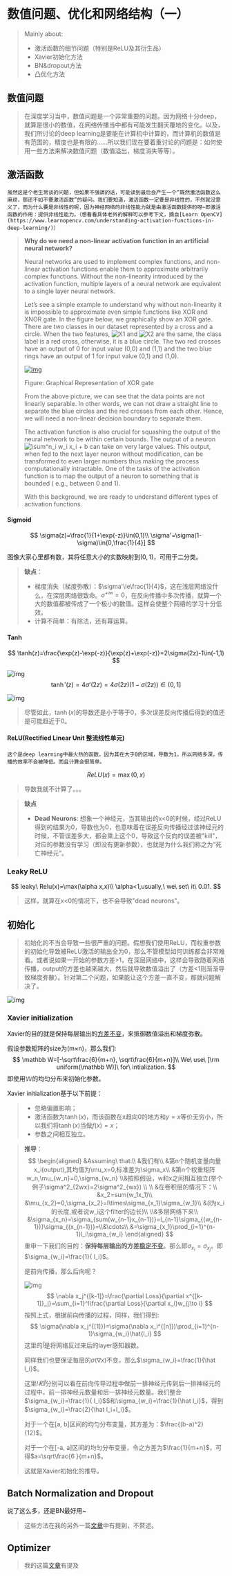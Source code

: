 # 数值问题、优化和网络结构（一）

> Mainly about:
>
> - 激活函数的细节问题（特别是ReLU及其衍生品）
> - Xavier初始化方法
> - BN&dropout方法
> - 凸优化方法

## 数值问题

> 	在深度学习当中，数值问题是一个非常重要的问题。因为网络十分deep，就算是很小的数值，在网络传播当中都有可能发生翻天覆地的变化。以及，我们所讨论的deep learning是要能在计算机中计算的，而计算机的数值是有范围的，精度也是有限的......所以我们现在要着重讨论的问题是：如何使用一些方法来解决数值问题（数值溢出，梯度消失等等）。



## 激活函数

	虽然这是个老生常谈的问题，但如果不强调的话，可能读到最后会产生一个“既然激活函数这么麻烦，那还不如不要激活函数”的疑问。我们要知道，激活函数一定要是非线性的，不然就没意义了，而为什么要是非线性的呢，因为神经网络的非线性能力就是由激活函数提供的呀~即激活函数的作用：提供非线性能力。（想看看具体老外的解释可以参考下文，摘自[Learn OpenCV](https://www.learnopencv.com/understanding-activation-functions-in-deep-learning/)）

> **Why do we need a non-linear activation function in an artificial neural network?**
>
> Neural networks are used to implement complex functions, and non-linear activation functions enable them to approximate arbitrarily complex functions. Without the non-linearity introduced by the activation function, multiple layers of a neural network are equivalent to a single layer neural network.
>
> Let’s see a simple example to understand why without non-linearity it is impossible to approximate even simple functions like XOR and XNOR gate. In the figure below, we graphically show an XOR gate. There are two classes in our dataset represented by a cross and a circle. When the two features, ![X1](https://www.learnopencv.com/wp-content/ql-cache/quicklatex.com-95a6237cd078bb2c77dfc30c0ec674e9_l3.png) and ![X2](https://www.learnopencv.com/wp-content/ql-cache/quicklatex.com-71a291e804fecf93499e1ad302abc279_l3.png) are the same, the class label is a red cross, otherwise, it is a blue circle. The two red crosses have an output of 0 for input value (0,0) and (1,1) and the two blue rings have an output of 1 for input value (0,1) and (1,0).
>
> [![img](https://www.learnopencv.com/wp-content/uploads/2017/10/xor.png)](https://www.learnopencv.com/wp-content/uploads/2017/10/xor.png)
>
> Figure: Graphical Representation of XOR gate
>
> From the above picture, we can see that the data points are not linearly separable. In other words, we can not draw a straight line to separate the blue circles and the red crosses from each other. Hence, we will need a non-linear decision boundary to separate them.
>
> The activation function is also crucial for squashing the output of the neural network to be within certain bounds. The output of a neuron ![\sum^n_i w_i x_i + b](https://www.learnopencv.com/wp-content/ql-cache/quicklatex.com-206fd95e028a0979d718a50209c266d0_l3.png) can take on very large values. This output, when fed to the next layer neuron without modification, can be transformed to even larger numbers thus making the process computationally intractable. One of the tasks of the activation function is to map the output of a neuron to something that is bounded ( e.g., between 0 and 1).
>
> With this background, we are ready to understand different types of activation functions.

#### Sigmoid

$$
\sigma(z)=\frac{1}{1+\exp(-z)}\in(0,1)\\
\sigma'=\sigma(1-\sigma)\in(0,\frac{1}{4}]
$$

图像大家心里都有数，其将任意大小的实数映射到$(0,1)$，可用于二分类。

> **缺点**：
>
> - 梯度消失（梯度弥散）：$\sigma'\le\frac{1}{4}$，这在浅层网络没什么，在深层网络很致命。$\sigma^{+∞}=0$，在反向传播中多次传播，就算一个大的数值都被传成了一个极小的数值。这样会使整个网络的学习十分低效。
> - 计算不简单：有除法，还有幂运算。

#### Tanh

$$
\tanh(z)=\frac{\exp(z)-\exp(-z)}{\exp(z)+\exp(-z)}=2\sigma(2z)-1\in(-1,1)
$$

![img](https://s1.ax1x.com/2018/08/23/P7wWBd.png)
$$
\tanh'(z)=4\sigma'(2z)=4\sigma(2z)(1-\sigma(2z))\in(0,1]
$$


![img](https://s1.ax1x.com/2018/08/23/P7wbjg.png)

> 	尽管如此，$\tanh(x)$的导数还是小于等于0，多次误差反向传播后得到的值还是可能趋近于0。

#### ReLU(Rectified Linear Unit 整流线性单元)

	这个是deep learning中最火热的函数，因为其在大于0的区域，导数为1，所以网络多深，传播的效率不会被降低。而且计算会很简单。
$$
ReLU(x)=\max(0,x)
$$

> 导数我就不计算了。。。

> **缺点**
>
> - **Dead Neurons**: 想象一个神经元，当其输出的x<0的时候，经过ReLU得到的结果为0，导数也为0，也意味着在误差反向传播经过该神经元的时候，不管误差多大，都会乘上这个0，导致这个反向的误差被"kill"，对应的参数没有学习（即没有更新参数），也就是为什么我们称之为“死亡神经元”。

### Leaky ReLU

$$
leaky\ Relu(x)=\max(\alpha x,x)\\
\alpha<1,usually,\ we\ set\ it\ 0.01.
$$

> 这样，就算在x<0的情况下，也不会导致"dead neurons"。



## 初始化

> 初始化的不当会导致一些很严重的问题。假想我们使用ReLU，而权重参数的初始化导致被ReLU激活的输出全为0，那么不管模型如何训练都会非常难看。或者说如果一开始的参数方差>1，在深层网络中，这样会导致随着网络传播，output的方差也越来越大，然后就导致数值溢出了（方差<1则渐渐导致梯度弥散）。针对第二个问题，如果能让这个方差一直不变，那就问题解决了。

![img](https://s1.ax1x.com/2018/08/23/P76pCR.png)

### Xavier initialization

Xavier的目的就是保持每层输出的<u>方差不变</u>，来抵御数值溢出和梯度弥散。

假设参数矩阵的size为(m×n)，那么我们:
$$
\mathbb W=[-\sqrt\frac{6}{m+n}, \sqrt\frac{6}{m+n}]\\
We\ use\ [\rm uniform(\mathbb W)]\ for\ intialization.
$$
即使用$\mathbb W$的均匀分布来初始化参数。

Xavier initialization基于以下前提：

> - 忽略偏置影响；
> - 激活函数为$\tanh (x)$，而该函数在x趋向0的地方和$y=x$等价无穷小，所以我们将$\tanh(x)$当做$f(x)=x$；
> - 参数之间相互独立。

> **推导**：
> $$
> \begin{aligned}
> &Assuming\ that:\\
> &我们有\\
> &第n个随机变量向量x_i(output),其均值为\mu_x=0,标准差为\sigma_x\\
> &第n个权重矩阵w_n,\mu_{w_n}=0,\sigma_{w_n}
> \\&按照假设，w和x之间相互独立(举个例子\sigma^2_{2wx}=2\sigma^2_{wx}) \\ \\
> &在卷积层的情况下：\\
> &x_2=sum(w_1x_1)\\
> &\mu_{x_2}=0,\sigma_{x_2}=l\times\sigma_{x_1}\sigma_{w_1}\\
> &(l为x_i的长度,或者说w_i这个filter的边长)\\
> \\&多层网络下来\\
> &\sigma_{x_n}=\sigma_{sum(w_{n-1}x_{n-1})}=l_{n-1}\sigma_{(w_{n-1})}\sigma_{(x_{n-1})}=\\&\cdots\\
> &=\sigma_{x_1}\prod_{i=1}^{n-1}l_i\sigma_{w_i}
> \end{aligned}
> $$
> 重申一下我们的目的：**保持每层输出的方差<u>稳定不变</u>**。那么即$\sigma_{x_i}=\sigma_{x_j}$。即$\sigma_{w_i}=\frac{1}{ l_i}$。
>
> 是前向传播，那么后向呢？
>
> ![img](https://s1.ax1x.com/2018/08/23/P76oZD.png)
> $$
> \nabla x_j^{[k-1]}=\frac{\partial Loss}{\partial x^{[k-1]}_j}=\sum_{i=1}^l\frac{\partial Loss}{\partial x_i}w_{j\to i}
> $$
> 按照上式，根据前向传播的过程，同样，我们得到:
> $$
> \sigma(\nabla x_j^{[1]})=\sigma(\nabla x_i^{[n]})\prod_{i=1}^{n-1}\sigma_{w_i}\hat{l_i}
> $$
> 这里的$\hat{l}$是将网络反过来后的layer感知器数。
>
> 同样我们也要保证每层的$\sigma(\nabla x)$不变。那么$\sigma_{w_i}=\frac{1}{\hat l_i}$。
>
> 这里$l和\hat l$分别可以看在前向传导过程中做前一排神经元传到后一排神经元的过程中，前一排神经元数量和后一排神经元数量。我们整合$\sigma_{w_i}=\frac{1}{ l_i}$$和\sigma_{w_i}=\frac{1}{\hat l_i}$，得到$\sigma_{w_i}=\frac{2}{\hat l_i+l_i}$。
>	
> 对于一个在[a, b]区间的均匀分布变量，其方差为：$\frac{(b-a)^2}{12}$。
>		
> 对于一个在[-a, a]区间的均匀分布变量，令之方差为$\frac{1}{m+n}$，可得$a=\sqrt\frac{6 }{m+n}$。
>		
> 这就是Xavier初始化的推导。



## Batch Normalization and Dropout

说了这么多，还是BN最好用~

> 这些方法在我的另外一篇[文章](https://ganler.github.io/2018/08/21/PyTorch-Learning-Note-FNN-and-CNN/)中有提到，不赘述。



## Optimizer

> 我的这篇[文章](https://ganler.github.io/2018/08/21/PyTorch-Learning-Note-Before-nerual-network/)有提及